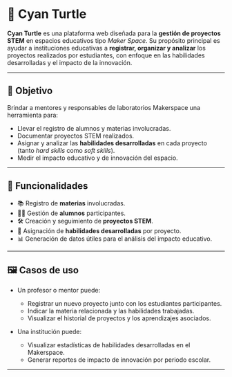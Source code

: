 # 🐢 Cyan Turtle

**Cyan Turtle** es una plataforma web diseñada para la **gestión de proyectos STEM** en espacios educativos tipo *Maker Space*. Su propósito principal es ayudar a instituciones educativas a **registrar, organizar y analizar** los proyectos realizados por estudiantes, con enfoque en las habilidades desarrolladas y el impacto de la innovación.

---

## 🎯 Objetivo

Brindar a mentores y responsables de laboratorios Makerspace una herramienta para:
- Llevar el registro de alumnos y materias involucradas.
- Documentar proyectos STEM realizados.
- Asignar y analizar las **habilidades desarrolladas** en cada proyecto (tanto *hard skills* como *soft skills*).
- Medir el impacto educativo y de innovación del espacio.

---

## 🧩 Funcionalidades

- 📚 Registro de **materias** involucradas.
- 👨‍🎓 Gestión de **alumnos** participantes.
- 🛠️ Creación y seguimiento de **proyectos STEM**.
- 🌱 Asignación de **habilidades desarrolladas** por proyecto.
- 📊 Generación de datos útiles para el análisis del impacto educativo.

---

## 🖼️ Casos de uso

- Un profesor o mentor puede:
  - Registrar un nuevo proyecto junto con los estudiantes participantes.
  - Indicar la materia relacionada y las habilidades trabajadas.
  - Visualizar el historial de proyectos y los aprendizajes asociados.

- Una institución puede:
  - Visualizar estadísticas de habilidades desarrolladas en el Makerspace.
  - Generar reportes de impacto de innovación por periodo escolar.

---
